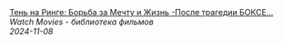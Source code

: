 <!--2024-11-08 14:40:58-->
<div class="yb">
  <a class="nodecor" href="/index.html?filmy/ten_na_ringe_borba_za_mechtu_i_jizn_-posle_tragedii_bokser_popadaet_v_jestokij_mir_narkotorgovcev">
    <img class="preview" data-videoid="pT6GJXOo6Pg" src="https://i1.ytimg.com/vi/pT6GJXOo6Pg/hqdefault.jpg" align="middle" alt="">
  </a>
  <div class="inlbl text">
    <a class="nodecor" href="/index.html?filmy/ten_na_ringe_borba_za_mechtu_i_jizn_-posle_tragedii_bokser_popadaet_v_jestokij_mir_narkotorgovcev">Тень на Ринге: Борьба за Мечту и Жизнь -После трагедии БОКСЕ...</a><br>
    <i class="smaller2">Watch Movies - библиотека фильмов</i><br>
    <i class="smaller3">2024-11-08</i>
  </div>
</div>
